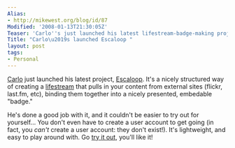 ```yaml
---
Alias:
- http://mikewest.org/blog/id/87
Modified: '2008-01-13T21:30:05Z'
Teaser: 'Carlo''s just launched his latest lifestream-badge-making project: Escaloop.'
Title: "Carlo\u2019s launched Escaloop "
layout: post
tags:
- Personal
---
```

[Carlo][] just launched his latest project, [Escaloop][].  It's a nicely structured way of creating a [lifestream][] that pulls in your content from external sites (flickr, last.fm, etc), binding them together into a nicely presented, embedable "badge."

He's done a good job with it, and it couldn't be easier to try out for yourself...  You don't even have to create a user account to get going (in fact, you _can't_ create a user account: they don't exist!).  It's lightweight, and easy to play around with.  Go [try it out][escaloop], you'll like it!

[Carlo]: http://carlo.zottmann.org/ "Carlo Zottmann"
[Escaloop]: http://escaloop.com/ "Escaloop: Combine up to 20 RSS feeds to build a lifestream badge for your site"
[lifestream]: http://carlo.zottmann.org/lifestream/ "Carlo's life on the internets"